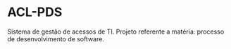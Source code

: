 # ACL-PDS
Sistema de gestão de acessos de TI. Projeto referente a matéria: processo de desenvolvimento de software.

